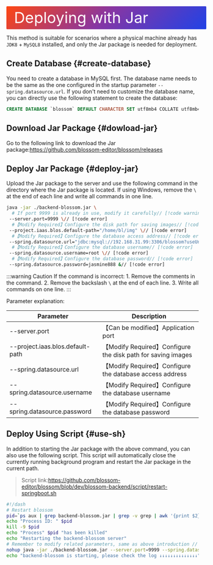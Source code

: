<script setup lang="ts">
import { onMounted } from 'vue'
import { info } from '../../../scripts/stat-api'

onMounted(() => {
  info()
})
</script>

<div class="jar">
Deploying with Jar Package
</div>

This method is suitable for scenarios where a physical machine already has `JDK8` + `MySQL8` installed, and only the Jar package is needed for deployment.

## Create Database {#create-database}

You need to create a database in MySQL first. The database name needs to be the same as the one configured in the startup parameter `--spring.datasource.url`. If you don't need to customize the database name, you can directly use the following statement to create the database:

```sql
CREATE DATABASE `blossom` DEFAULT CHARACTER SET utf8mb4 COLLATE utf8mb4_bin;
```

## Download Jar Package {#dowload-jar}

Go to the following link to download the Jar package:https://github.com/blossom-editor/blossom/releases

## Deploy Jar Package {#deploy-jar}

Upload the Jar package to the server and use the following command in the directory where the Jar package is located. If using Windows, remove the `\` at the end of each line and write all commands in one line.

```bash
java -jar ./backend-blossom.jar \
  # If port 9999 is already in use, modify it carefully// [!code warning]
 --server.port=9999 \// [!code error]
  #【Modify Required】Configure the disk path for saving images// [!code error]
 --project.iaas.blos.default-path="/home/bl/img" \// [!code error]
  #【Modify Required】Configure the database access address// [!code error]
 --spring.datasource.url="jdbc:mysql://192.168.31.99:3306/blossom?useUnicode=true&characterEncoding=utf-8&allowPublicKeyRetrieval=true&allowMultiQueries=true&useSSL=false&&serverTimezone=GMT%2B8" \// [!code error]
  #【Modify Required】Configure the database username// [!code error]
 --spring.datasource.username=root \// [!code error]
  #【Modify Required】Configure the database password// [!code error]
 --spring.datasource.password=jasmine888 &// [!code error]
```

:::warning Caution
If the command is incorrect: 1. Remove the comments in the command. 2. Remove the backslash `\` at the end of each line. 3. Write all commands on one line.
:::

Parameter explanation:

| Parameter                        | Description                      |
| -------------------------------- | -------------------------------- |
| --server.port                    | 【Can be modified】Application port|
| --project.iaas.blos.default-path | 【Modify Required】Configure the disk path for saving images|
| --spring.datasource.url          | 【Modify Required】Configure the database access address|
| --spring.datasource.username     | 【Modify Required】Configure the database username|
| --spring.datasource.password     | 【Modify Required】Configure the database password|

## Deploy Using Script {#use-sh}

In addition to starting the Jar package with the above command, you can also use the following script. This script will automatically close the currently running background program and restart the Jar package in the current path.

> Script link:https://github.com/blossom-editor/blossom/blob/dev/blossom-backend/script/restart-springboot.sh

```bash
#!/dash
# Restart blossom
pid=`ps aux | grep backend-blossom.jar | grep -v grep | awk '{print $2}'`
echo "Process ID: " $pid
kill -9 $pid
echo "Process" $pid "has been killed"
echo "Restarting the backend-blossom server"
# Remember to modify related parameters, same as above introduction // [!code error]
nohup java -jar ./backend-blossom.jar --server.port=9999 --spring.datasource.url="jdbc:mysql://192.168.31.99:3306/blossom?useUnicode=true&characterEncoding=utf-8&allowPublicKeyRetrieval=true&allowMultiQueries=true&useSSL=false&&serverTimezone=GMT%2B8" --spring.datasource.username=root --spring.datasource.password=jasmine888 &
echo "backend-blossom is starting, please check the log ↓↓↓↓↓↓↓↓↓↓↓↓↓↓"
```

<!--@include: ./backend-after-check.md-->

<!--@include: ./backend-after-download.md-->

<style scoped>
.jar {
  width:100%;
  height:60px;
  color: #fff;
  background-image:linear-gradient(135deg,#FE4612 0%,#8536A5 50%,#2042E6 100%);
  font-size: 40px;
  line-height: 60px;
  padding-left:20px;
  border-radius: 2px;
}
</style>
